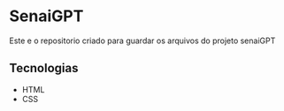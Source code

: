 # SenaiGPT
Este e o repositorio criado para guardar os arquivos do projeto senaiGPT

## Tecnologias
- HTML
- CSS
